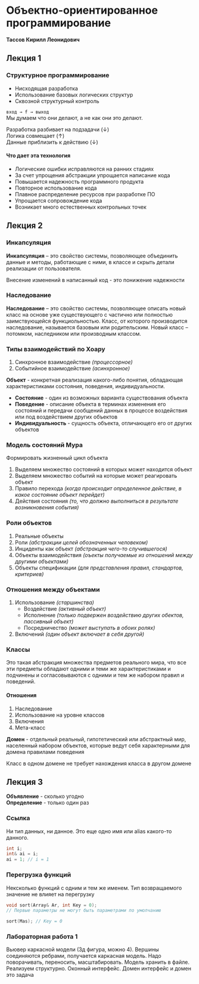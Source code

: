 # Объектно-ориентированное программирование

**Тассов Кирилл Леонидович**

## Лекция 1

### Структурное программирование

* Нисходящая разработка
* Использование базовых логических структур
* Сквозной структурный контроль

`вход → f → выход`<br>
Мы думаем что они делают, а не как они это делают.

Разработка разбивает на подзадачи (↓)<br>
Логика совмещает (↑)<br>
Данные приблизить к действию (↓)

#### Что дает эта технология

* Логические ошибки исправляются на ранних стадиях
* За счет упрощения абстракции упрощается написание кода
* Повышается надежность программного продукта
* Повторное использование кода
* Плавное распределение ресурсов при разработке ПО
* Упрощается сопровождение кода
* Возникает много естественных контрольных точек

## Лекция 2

### Инкапсуляция

**Инкапсуляция** – это свойство системы, позволяющее объединить данные и методы, работающие с ними, в классе и скрыть детали 
реализации от пользователя.

Внесение изменений в написанный код - это понижение надежности

### Наследование

**Наследование** – это свойство системы, позволяющее описать новый класс на основе уже существующего с частично или полностью заимствующейся функциольностью. Класс, от которого производится наследование, называется базовым или родительским. Новый класс – потомком, наследником или производным классом.

### Типы взаимодействий по Хоару

1. Синхронное взаимодействие *(процессорное)*
2. Событийное взаимодействие *(асинхронное)*

**Объект** - конкретная реализация какого-либо понятия, обладающая характеристиками состояния, поведения, индивидуальности.

* __Состояние__ - один из возможных варианта существования объекта
* __Поведение__ - описание объекта в терминах изменения его состояний и передачи сообщений данных в процессе воздействия или под воздействием других объектов
* __Индивидуальность__ - сущность объекта, отличающего его от других объектов

### Модель состояний Мура

Формировать жизненный цикл объекта

1. Выделяем множество состояний в которых может находится объект
2. Выделяем множество событий на которые может реагировать объект
3. Правило перехода *(когда происходит определенное действие, в какое состояние объект перейдет)*
4. Действия состояния *(то, что должно выполниться в результате возникновения события)*

### Роли объектов

1. Реальные объекты
2. Роли *(абстракции целей обозначенных человеком)*
3. Инциденты как объект *(абстракция чего-то случившегося)*
4. Объекты взаимодействия *(оъекты получаемые из отношений между другими объектами)*
5. Объекты спецификации *(для представления правил, стандартов, критериев)*

### Отношения между объектами

1. Использование *(старшинства)*
	* Воздействие *(активный объект)*
	* Исполнение *(только подвержен воздействию других обектов, пассивный объект)*
	* Посредничество *(может выступать в обоих ролях)*
2. Включений *(один объект включает в себя другой)*

### Классы

Это такая абстракция множества предметов реального мира, что все эти предметы обладают одними и теми же характеристиками и подчинены и согласовываются с одними и тем же набором правил и поведений.

#### Отношения 

1. Наследование
2. Использование на уровне классов
3. Включения
4. Мета-класс

**Домен** - отдельный реальный, гипотетический или абстрактный мир, населенный набором объектов, которые ведут себя характерными для домена правилами поведения 

Класс в одном домене не требует нахождения класса в другом домене

## Лекция 3

**Объявление** - сколько угодно<br>
**Определение** - только один раз

### Ссылка

Ни тип данных, ни данное. Это еще одно имя или alias какого-то данного.

```cpp
int i;
int& ai = i;
ai = 1; // i = 1
```

### Перегрузка функций

Нексколько функций с одним и тем же именем. Тип возвращаемого значение не влияет на перегрузку

```cpp
void sort(Array& Ar, int Key = 0); 
// Первые параметры не могут быть параметрами по умолчанию

sort(Mas); // Key = 0
```

### Лабораторная работа 1

Вьювер каркасной модели (3д фигура, можно 4). Вершины соединяются ребрами, получается каркасная модель. Надо поворачивать, переносить, масштабировать. Модель хранить в файле. Реализуем структурно. Оконный интерфейс. Домен интерфейс и домен это задача